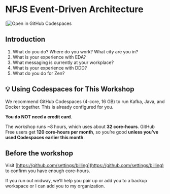 # NFJS Event-Driven Architecture

[![Open in GitHub Codespaces](https://codespaces.new/dhinojosa/event-driven-architecture/tree/main?hide_repo_select=true&ref=main&repo=748638957&machine=standardLinux32gb)

## Introduction

1. What do you do? Where do you work? What city are you in?
2. What is your experience with EDA?
3. What messaging is currently at your workplace?
4. What is your experience with DDD?
5. What do you do for Zen? 

## 💡 Using Codespaces for This Workshop

We recommend GitHub Codespaces (4-core, 16 GB) to run Kafka, Java, and Docker together. This is already configured for you.

**You do NOT need a credit card**.

The workshop runs ~8 hours, which uses about **32 core-hours**.
GitHub Free users get **120 core-hours per month**, so you’re good **unless you’ve used Codespaces earlier this month**.

## Before the workshop

Visit [https://github.com/settings/billing](https://github.com/settings/billing) to confirm you have enough core-hours.

If you run out midway, we’ll help you pair up or add you to a backup workspace or I can add you to my organization.
